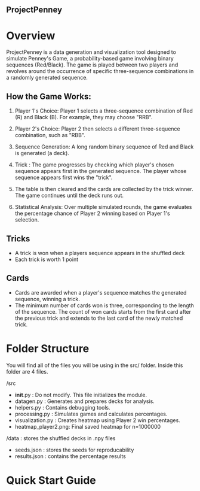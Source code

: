 ## ProjectPenney

# Overview

ProjectPenney is a data generation and visualization tool designed to simulate Penney's Game, a probability-based game involving binary sequences (Red/Black). The game is played between two players and revolves around the occurrence of specific three-sequence combinations in a randomly generated sequence.

## How the Game Works:
1. Player 1's Choice: Player 1 selects a three-sequence combination of Red (R) and Black (B). For example, they may choose "RRB".

2. Player 2's Choice: Player 2 then selects a different three-sequence combination, such as "RBB".

3. Sequence Generation: A long random binary sequence of Red and Black is generated (a deck).

4. Trick : The game progresses by checking which player's chosen sequence appears first in the generated sequence. The player whose sequence appears first wins the "trick".

5. The table is then cleared and the cards are collected by the trick winner. The game continues until the deck runs out.

6. Statistical Analysis: Over multiple simulated rounds, the game evaluates the percentage chance of Player 2 winning based on Player 1's selection.
   
## Tricks 
   - A trick is won when a players sequence appears in the shuffled deck
   - Each trick is worth 1 point

## Cards
   - Cards are awarded when a player's sequence matches the generated sequence, winning a trick.
   - The minimum number of cards won is three, corresponding to the length of the sequence. The count of won cards starts from the first card after the previous trick and extends to the       last card of the newly matched trick.

# Folder Structure 

You will find all of the files you will be using in the src/ folder. Inside this folder are 4 files. 

/src
   - __init__.py : Do not modify. This file initializes the module.
   - datagen.py : Generates and prepares decks for analysis.
   - helpers.py : Contains debugging tools.
   - processing.py : Simulates games and calculates percentages.
   - visualization.py : Creates heatmap using Player 2 win percentages.
   - heatmap_player2.png: Final saved heatmap for n=1000000

/data : stores the shuffled decks in .npy files
   - seeds.json : stores the seeds for reproducability
   - results.json : contains the percentage results 
   
   
# Quick Start Guide




